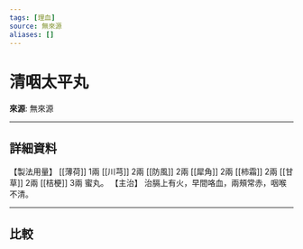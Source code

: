 ```yaml
---
tags: [理血]
source: 無來源
aliases: []
---
```


# 清咽太平丸

**來源**: 無來源  

---

## 詳細資料
【製法用量】 [[薄荷]] 1兩 [[川芎]] 2兩 [[防風]] 2兩 [[犀角]] 2兩 [[柿霜]] 2兩 [[甘草]] 2兩 [[桔梗]] 3兩
蜜丸。
【主治】
治膈上有火，早間咯血，兩頰常赤，咽喉不清。

---

## 比較
